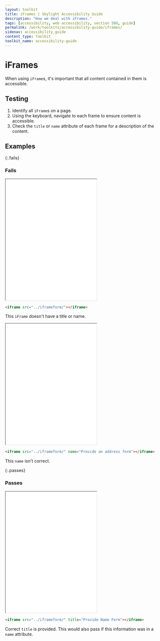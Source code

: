 ```yaml
---
layout: toolkit
title: iFrames | Skylight Accessibility Guide
description: "How we deal with iFrames."
tags: [accessibility, web accessibility, section 508, guide]
permalink: /work/toolkits/accessibility-guide/iframes/
sidenav: accessibility_guide
content_type: Toolkit
toolkit_name: accessibility-guide
---
```


# iFrames

When using `iFrame`s, it's important that all content contained in them is accessible.

## Testing

1. Identify all `iFrame`s on a page.
2. Using the keyboard, navigate to each frame to ensure content is accessible.
3. Check the `title` or `name` attribute of each frame for a description of the content.

## Examples

{:.fails}
### Fails

<div class="example">
  <div class="row">
    <div class="col-sm-1"></div>
    <iframe height='400' class='col-sm-10' src="../iframeform/"></iframe>
    <div class="col-sm-1"></div>
  </div>
</div>

```html
<iframe src="../iframeform/"></iframe>
```

This `iFrame` doesn't have a title or name.

<div class="example">
  <div class="row">
    <div class="col-sm-1"></div>
    <iframe height='400' class='col-sm-10' src="../iframeform/" name="Provide an address form"></iframe>
    <div class="col-sm-1"></div>
  </div>
</div>

```html
<iframe src="../iframeform/" name="Provide an address form"></iframe>
```

This `name` isn't correct.

{:.passes}
### Passes

<div class="example">
  <div class="row">
    <div class="col-sm-1"></div>
    <iframe height='400' class='col-sm-10' src="../iframeform/" title="Provide Name Form"></iframe>
    <div class="col-sm-1"></div>
  </div>
</div>

```html
<iframe src="../iframeform/" title="Provide Name Form"></iframe>
```

Correct `title` is provided. This would also pass if this information was in a `name` attribute.
